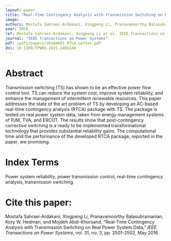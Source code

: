 ```yaml
---
layout: paper
title: "Real-Time Contingency Analysis with Transmission Switching on Real Power System Data"
image: 
authors: Mostafa Sahraei-Ardakani, Xingpeng Li, Pranavamoorthy Balasubramanian, Kory W. Hedman, Mojdeh Abdi-Khorsand.
year: 2016
ref: Mostafa Sahraei-Ardakani, Xingpeng Li et al, IEEE Transactions on Power Systems, 2016.
journal: "IEEE Transactions on Power Systems"
pdf: /pdfs/papers/20160601_RTCA_Letter.pdf
doi: 10.1109/TPWRS.2015.2465140 
---
```


# Abstract

Transmission switching (TS) has shown to be an effective power flow control tool.  TS can reduce the system cost, improve system reliability, and enhance the management of intermittent renewable resources. This paper addresses the state of the art problem of TS by developing an AC-based real-time contingency analysis (RTCA) package with TS. The package is tested on real power system data, taken from energy management systems of PJM, TVA, and ERCOT. The results show that post-contingency corrective switching is a ready to be implemented transformational technology that provides substantial reliability gains. The computational time and the performance of the developed RTCA package, reported in the paper, are promising.

# Index Terms
Power system reliability, power transmission control, real-time contingency analysis, transmission switching.

# Cite this paper:
Mostafa Sahraei-Ardakani, Xingpeng Li, Pranavamoorthy Balasubramanian, Kory W. Hedman, and Mojdeh Abdi-Khorsand, “Real-Time Contingency Analysis with Transmission Switching on Real Power System Data,” *IEEE Transactions on Power Systems*, vol. 31, no. 3, pp. 2501-2502, May 2016.
